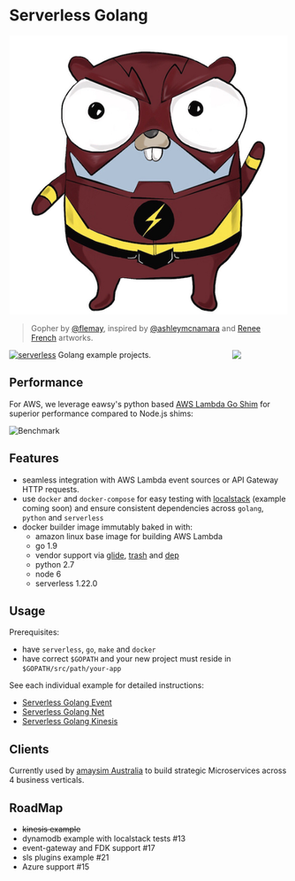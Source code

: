 # Serverless Golang

![alt text](./gopher.jpg "Serverless Golang Gopher")
> Gopher by [@flemay](https://github.com/flemay), inspired by [@ashleymcnamara](https://github.com/ashleymcnamara) and [Renee French](http://reneefrench.blogspot.com.au/) artworks.

[<img
src="https://rawgit.com/justserverless/awesome-serverless/master/logo_serverless.png"
align="right" width="100">](http://serverless.com)

[![serverless](http://public.serverless.com/badges/v3.svg)](http://www.serverless.com) Golang example projects. 

## Performance
For AWS, we leverage eawsy's python based [AWS Lambda Go Shim](https://github.com/eawsy/aws-lambda-go-shim) for superior 
performance compared to Node.js shims:

![Benchmark](https://raw.githubusercontent.com/eawsy/aws-lambda-go-shim/master/asset/bench_1000.png)

## Features
- seamless integration with AWS Lambda event sources or API Gateway HTTP requests.
- use `docker` and `docker-compose` for easy testing with [localstack](https://github.com/localstack/localstack) (example coming soon) and ensure consistent dependencies across `golang`, `python` and `serverless`
- docker builder image immutably baked in with: 
  - amazon linux base image for building AWS Lambda
  - go 1.9
  - vendor support via [glide](https://github.com/Masterminds/glide), [trash](https://github.com/rancher/trash) and [dep](https://github.com/golang/dep)
  - python 2.7
  - node 6
  - serverless 1.22.0

## Usage
Prerequisites:
- have `serverless`, `go`, `make` and `docker`
- have correct `$GOPATH` and your new project must reside in `$GOPATH/src/path/your-app`

See each individual example for detailed instructions:

- [Serverless Golang Event](https://github.com/yunspace/serverless-golang/blob/master/examples/aws-golang-event/)
- [Serverless Golang Net](https://github.com/yunspace/serverless-golang/blob/master/examples/aws-golang-net/)
- [Serverless Golang Kinesis](https://github.com/yunspace/serverless-golang/blob/master/examples/aws-golang-kinesis/)

## Clients
Currently used by [amaysim Australia](https://www.amaysim.com.au/) to build strategic Microservices across 4 business verticals.

## RoadMap
- ~~kinesis example~~
- dynamodb example with localstack tests #13
- event-gateway and FDK support #17
- sls plugins example #21
- Azure support #15
